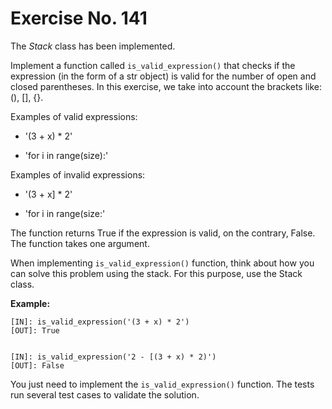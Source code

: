 # Exercise No. 141

The *Stack* class has been implemented.

Implement a function called `is_valid_expression()` that checks if the expression (in the form of a str object) is valid for the number of open and closed parentheses. In this exercise, we take into account the brackets like: (), [], {}.

Examples of valid expressions:

-   '(3 + x) * 2'

-   'for i in range(size):'

Examples of invalid expressions:

-   '(3 + x] * 2'

-   'for i in range(size:'

The function returns True if the expression is valid, on the contrary, False. The function takes one argument.

When implementing `is_valid_expression()` function, think about how you can solve this problem using the stack. For this purpose, use the Stack class.


**Example:**


    [IN]: is_valid_expression('(3 + x) * 2')
    [OUT]: True


    [IN]: is_valid_expression('2 - [(3 + x) * 2)')
    [OUT]: False


You just need to implement the `is_valid_expression()` function. The tests run several test cases to validate the solution.